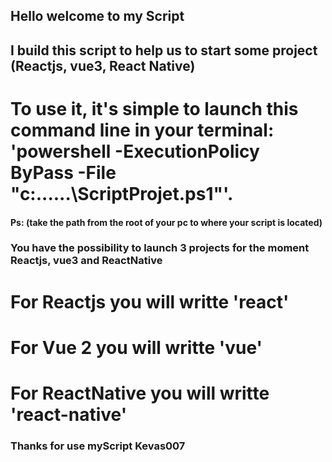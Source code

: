 ## Hello  welcome to my Script

## I build this script to help us to start  some project (Reactjs, vue3, React Native)

# To use it, it's simple to launch this command line in your terminal: 'powershell -ExecutionPolicy ByPass -File "c:\...\...\ScriptProjet.ps1"'. 
#### Ps: (take the path from the root of your pc to where your script is located)

###  You have the possibility to launch 3 projects for the moment Reactjs, vue3  and ReactNative

# For Reactjs you will writte 'react'

# For  Vue 2 you will writte 'vue'


# For  ReactNative you will writte 'react-native'



### Thanks for use  myScript Kevas007


